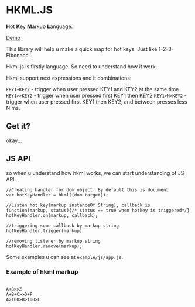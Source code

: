 # HKML.JS
**H**ot **K**ey **M**arkup **L**anguage.

[Demo](http://labs.ramshteks.com/demo/hkmljs/)

This library will help u make a quick map for hot keys. Just like 1-2-3-Fibonacci.

Hkml.js is firstly language. So need to understand how it work.

Hkml support next expressions and it combinations:

```KEY1+KEY2``` - trigger when user pressed KEY1 and KEY2 at the same time
```KEY1>>KEY2``` - trigger when user pressed first KEY1 then KEY2
```KEY1>N>KEY2``` - trigger when user pressed first KEY1 then KEY2, and between presses less N ms.

## Get it?
okay...

## JS API

so when u understand how hkml works, we can start understanding of JS API.

```
//Creating handler for dom object. By default this is document
var hotKeyHandler = hkml([dom target]);

//Listen hot key(markup instanceOf String), callback is function(markup, status){/* status == true when hotkey is triggered*/}
hotKeyHandler.on(markup, callback);

//triggering some callback by markup string
hotKeyHandler.trigger(markup)

//removing listener by markup string
hotKeyHandler.remove(markup);
```

Some examples u can see at ```example/js/app.js```.

### Example of hkml markup

```

A+B>>Z
A+B+C>>D+F
A>100>B>100>C

```
